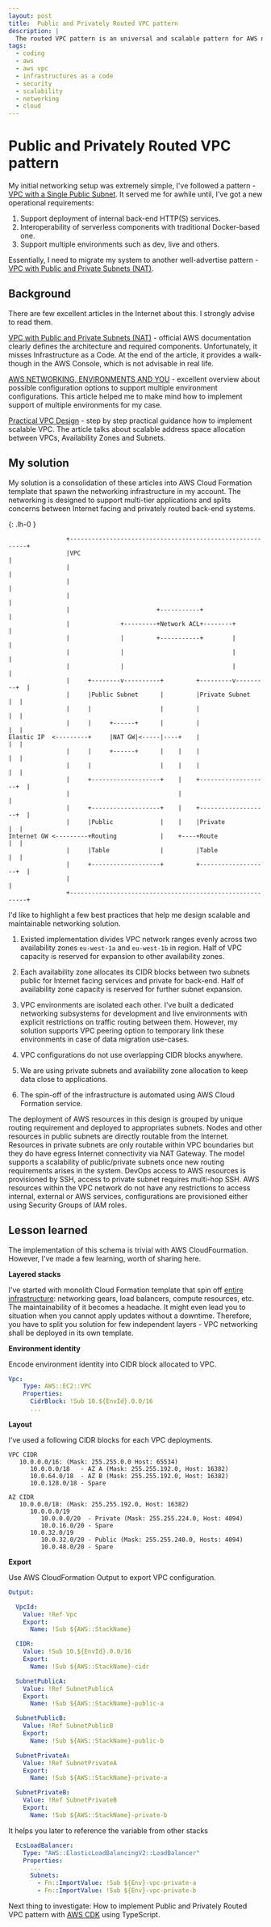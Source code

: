 ```yaml
---
layout: post
title:  Public and Privately Routed VPC pattern
description: |
  The routed VPC pattern is an universal and scalable pattern for AWS networking architecture.
tags:
  - coding
  - aws
  - aws vpc
  - infrastructures as a code
  - security
  - scalability
  - networking
  - cloud
---
```


# Public and Privately Routed VPC pattern

My initial networking setup was extremely simple, I've followed a pattern - [VPC with a Single Public Subnet](https://docs.aws.amazon.com/vpc/latest/userguide/VPC_Scenario1.html). It served me for awhile until, I've got a new operational requirements:

1. Support deployment of internal back-end HTTP(S) services.
2. Interoperability of serverless components with traditional Docker-based one.
3. Support multiple environments such as dev, live and others.

Essentially, I need to migrate my system to another well-advertise pattern - [VPC with Public and Private Subnets (NAT)](https://docs.aws.amazon.com/vpc/latest/userguide/VPC_Scenario2.html).

## Background

There are few excellent articles in the Internet about this. I strongly advise to read them. 

[VPC with Public and Private Subnets (NAT)](https://docs.aws.amazon.com/vpc/latest/userguide/VPC_Scenario2.html) - official AWS documentation clearly defines the architecture and required components. Unfortunately, it misses Infrastructure as a Code. At the end of the article, it provides a walk-though in the AWS Console, which is not advisable in real life.

[AWS NETWORKING, ENVIRONMENTS AND YOU](https://charity.wtf/2016/03/23/aws-networking-environments-and-you/) - excellent overview about possible configuration options to support multiple environment configurations. This article helped me to make mind how to implement support of multiple environments for my case.

[Practical VPC Design](https://medium.com/aws-activate-startup-blog/practical-vpc-design-8412e1a18dcc) - step by step practical guidance how to implement scalable VPC. The article talks about scalable address space allocation between VPCs, Availability Zones and Subnets.

## My solution

My solution is a consolidation of these articles into AWS Cloud Formation template that spawn the networking infrastructure in my account. The networking is designed to support multi-tier applications and splits concerns between Internet facing and privately routed back-end systems.

{: .lh-0 }
```
                +----------------------------------------------------------+
                |VPC                                                       |
                |                                                          |
                |                                                          |
                |                                                          |
                |                        +-----------+                     |
                |              +---------+Network ACL+--------+            |
                |              |         +-----------+        |            |
                |              |                              |            |
                |              |                              |            |
                |     +--------v----------+         +---------v---------+  |
                |     |Public Subnet      |         |Private Subnet     |  |
                |     |                   |         |                   |  |
                |     |     +------+      |         |                   |  |
Elastic IP  <---------+     |NAT GW|<-----|----+    |                   |  |
                |     |     +------+      |    |    |                   |  |
                |     |                   |    |    |                   |  |
                |     +-------------------+    |    +-------------------+  |
                |                              |                           |
                |     +-------------------+    |    +-------------------+  |
                |     |Public             |    |    |Private            |  |
Internet GW <---------+Routing            |    +----+Route              |  |
                |     |Table              |         |Table              |  |
                |     +-------------------+         +-------------------+  |
                |                                                          |
                +----------------------------------------------------------+

```

I'd like to highlight a few best practices that help me design scalable and maintainable networking solution.

1. Existed implementation divides VPC network ranges evenly across two availability zones `eu-west-1a` and `eu-west-1b` in region. Half of VPC capacity is reserved for expansion to other availability zones.

1. Each availability zone allocates its CIDR blocks between two subnets public for Internet facing services and private for back-end. Half of availability zone capacity is reserved for further subnet expansion.

1. VPC environments are isolated each other. I've built a dedicated networking subsystems for development and live environments with explicit restrictions on traffic routing between them. However, my solution supports VPC peering option to temporary link these environments in case of data migration use-cases.

1. VPC configurations do not use overlapping CIDR blocks anywhere.

1. We are using private subnets and availability zone allocation to keep data close to applications.

1. The spin-off of the infrastructure is automated using AWS Cloud Formation service.


The deployment of AWS resources in this design is grouped by unique routing requirement and deployed to appropriates subnets. Nodes and other resources in public subnets are directly routable from the Internet. Resources in private subnets are only routable within VPC boundaries but they do have egress Internet connectivity via NAT Gateway. The model supports a scalability of public/private subnets once new routing requirements arises in the system. DevOps access to AWS resources is provisioned by SSH, access to private subnet requires multi-hop SSH. AWS resources within the VPC network do not have any restrictions to access internal, external or AWS services, configurations are provisioned either using Security Groups of IAM roles.

## Lesson learned

The implementation of this schema is trivial with AWS CloudFourmation. However, I've made a few learning, worth of sharing here.

**Layered stacks** 

I've started with monolith Cloud Formation template that spin off [entire infrastructure](https://github.com/fogfish/ecsd/blob/master/rel/ecs.yaml): networking gears, load balancers, compute resources, etc. The maintainability of it becomes a headache. It might even lead you to situation when you cannot apply updates without a downtime. Therefore, you have to split you solution for few independent layers - VPC networking shall be deployed in its own template.


**Environment identity**

Encode environment identity into CIDR block allocated to VPC.

```yaml
Vpc:
    Type: AWS::EC2::VPC
    Properties:
      CidrBlock: !Sub 10.${EnvId}.0.0/16
      ...
```

**Layout**

I've used a following CIDR blocks for each VPC deployments.

```
VPC CIDR
   10.0.0.0/16: (Mask: 255.255.0.0 Host: 65534)
      10.0.0.0/18   - AZ A (Mask: 255.255.192.0, Host: 16382)
      10.0.64.0/18  - AZ B (Mask: 255.255.192.0, Host: 16382)
      10.0.128.0/18 - Spare 

AZ CIDR
   10.0.0.0/18: (Mask: 255.255.192.0, Host: 16382)
      10.0.0.0/19
         10.0.0.0/20  - Private (Mask: 255.255.224.0, Host: 4094)
         10.0.16.0/20 - Spare 
      10.0.32.0/19
         10.0.32.0/20 - Public (Mask: 255.255.240.0, Hosts: 4094)
         10.0.48.0/20 - Spare
```

**Export**

Use AWS CloudFormation Output to export VPC configuration. 

```yaml
Output:

  VpcId:
    Value: !Ref Vpc
    Export:
      Name: !Sub ${AWS::StackName}

  CIDR:
    Value: !Sub 10.${EnvId}.0.0/16
    Export:
      Name: !Sub ${AWS::StackName}-cidr

  SubnetPublicA:
    Value: !Ref SubnetPublicA
    Export:
      Name: !Sub ${AWS::StackName}-public-a

  SubnetPublicB:
    Value: !Ref SubnetPublicB
    Export:
      Name: !Sub ${AWS::StackName}-public-b

  SubnetPrivateA:
    Value: !Ref SubnetPrivateA
    Export:
      Name: !Sub ${AWS::StackName}-private-a

  SubnetPrivateB:
    Value: !Ref SubnetPrivateB
    Export:
      Name: !Sub ${AWS::StackName}-private-b
```

It helps you later to reference the variable from other stacks 

```yaml
  EcsLoadBalancer:
    Type: "AWS::ElasticLoadBalancingV2::LoadBalancer"
    Properties:
      ...
      Subnets: 
        - Fn::ImportValue: !Sub ${Env}-vpc-private-a
        - Fn::ImportValue: !Sub ${Env}-vpc-private-b
```

Next thing to investigate: How to implement Public and Privately Routed VPC pattern with [AWS CDK](https://docs.aws.amazon.com/cdk/latest/guide/home.html) using TypeScript.
